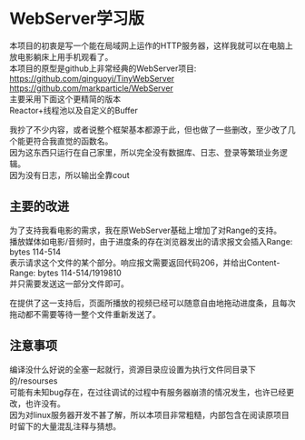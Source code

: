 # WebServer学习版

本项目的初衷是写一个能在局域网上运作的HTTP服务器，这样我就可以在电脑上放电影躺床上用手机观看了。  
本项目的原型是github上非常经典的WebServer项目:   
https://github.com/qinguoyi/TinyWebServer  
https://github.com/markparticle/WebServer  
主要采用下面这个更精简的版本  
Reactor+线程池以及自定义的Buffer  


我抄了不少内容，或者说整个框架基本都源于此，但也做了一些删改，至少改了几个能更符合我直觉的函数名。  
因为这东西只运行在自己家里，所以完全没有数据库、日志、登录等繁琐业务逻辑。  
因为没有日志，所以输出全靠cout  

## 主要的改进

为了支持我看电影的需求，我在原WebServer基础上增加了对Range的支持。  
播放媒体如电影/音频时，由于进度条的存在浏览器发出的请求报文会插入Range: bytes 114-514  
表示请求这个文件的某个部分。响应报文需要返回代码206，并给出Content-Range: bytes 114-514/1919810  
并只需要发送这一部分文件即可。  

在提供了这一支持后，页面所播放的视频已经可以随意自由地拖动进度条，且每次拖动都不需要等待一整个文件重新发送了。  

## 注意事项

编译没什么好说的全塞一起就行，资源目录应设置为执行文件同目录下的/resourses  
可能有未知bug存在，在过往调试的过程中有服务器崩溃的情况发生，也许已经更改，也许没有。  
因为对linux服务器开发不甚了解，所以本项目非常粗糙，内部包含在阅读原项目时留下的大量混乱注释与猜想。  
